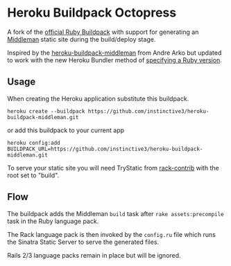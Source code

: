 Heroku Buildpack Octopress
==============================

A fork of the [official Ruby Buildpack][1] with support for generating an [Middleman][2] static site during the build/deploy stage.

Inspired by the [heroku-buildpack-middleman][3] from Andre Arko but updated to work with the new Heroku Bundler method of [specifying a Ruby version][4].

Usage
-----
When creating the Heroku application substitute this buildpack.

```
heroku create --buildpack https://github.com/instinctive3/heroku-buildpack-middleman.git
```
or add this buildpack to your current app
```
heroku config:add BUILDPACK_URL=https://github.com/instinctive3/heroku-buildpack-middleman.git
```

To serve your static site you will need TryStatic from [rack-contrib][5] with the root set to "build".

Flow
----
The buildpack adds the Middleman `build` task after `rake assets:precompile` task in the Ruby language pack.

The Rack language pack is then invoked by the `config.ru` file which runs the Sinatra Static Server to serve the generated files.

Rails 2/3 language packs remain in place but will be ignored.

[1]: https://github.com/heroku/heroku-buildpack-ruby
[2]: http://middlemanapp.com/
[3]: https://github.com/indirect/heroku-buildpack-middleman
[4]: https://devcenter.heroku.com/articles/ruby-versions
[5]: https://github.com/rack/rack-contrib
